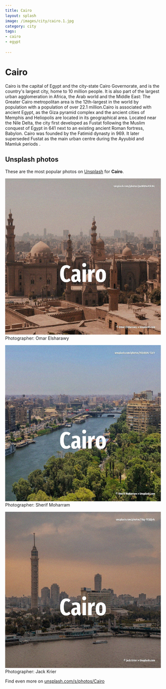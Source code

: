 ```yaml
---
title: Cairo
layout: splash
image: /images/city/cairo.1.jpg
category: city
tags:
- cairo
- egypt

---
```

# Cairo

Cairo  is the capital of Egypt and the city-state Cairo Governorate, and is the country's largest  city, home to 10 million people. It is also part of the largest urban agglomeration in Africa, the Arab world and the Middle East:  The Greater Cairo metropolitan area  is the 12th-largest in the world by population with a  population of over 22.1 million.Cairo is associated with ancient Egypt, as the Giza pyramid complex  and the ancient cities of Memphis and Heliopolis are located in its geographical area. Located near the Nile Delta, the city first developed as Fustat following the Muslim conquest of  Egypt in 641 next to an existing ancient Roman fortress, Babylon. Cairo was founded by the Fatimid dynasty in 969. It later superseded Fustat as the main urban centre during the Ayyubid and Mamluk periods . 

 
## Unsplash photos
These are the most popular photos on [Unsplash](https://unsplash.com) for **Cairo**.
 
![Cairo](/images/city/cairo.1.jpg)
Photographer:  Omar Elsharawy
 
![Cairo](/images/city/cairo.2.jpg)
Photographer:  Sherif Moharram
 
![Cairo](/images/city/cairo.3.jpg)
Photographer:  Jack Krier
 
Find even more on [unsplash.com/s/photos/Cairo](https://unsplash.com/s/photos/Cairo)
 
